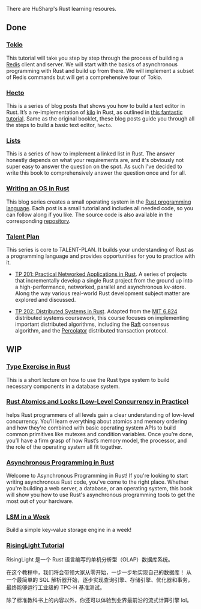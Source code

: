 There are HuSharp's Rust learning resoures.

## Done

### [Tokio](https://tokio.rs/tokio/tutorial)

This tutorial will take you step by step through the process of building a [Redis](https://redis.io/) client and server. We will start with the basics of asynchronous programming with Rust and build up from there. We will implement a subset of Redis commands but will get a comprehensive tour of Tokio.

### [Hecto](https://www.flenker.blog/hecto/)

This is a series of blog posts that shows you how to build a text editor in Rust. It’s a re-implementation of [kilo](http://antirez.com/news/108) in Rust, as outlined in [this fantastic tutorial](https://viewsourcecode.org/snaptoken/kilo/index.html). Same as the original booklet, these blog posts guide you through all the steps to build a basic text editor, `hecto`.

### [Lists](https://rust-unofficial.github.io/too-many-lists/)

This is a series of how to implement a linked list in Rust. The answer honestly depends on what your requirements are, and it's obviously not super easy to answer the question on the spot. As such I've decided to write this book to comprehensively answer the question once and for all.

### [Writing an OS in Rust](https://os.phil-opp.com/)

This blog series creates a small operating system in the [Rust programming language](https://www.rust-lang.org/). Each post is a small tutorial and includes all needed code, so you can follow along if you like. The source code is also available in the corresponding [repository](https://github.com/phil-opp/blog_os).

### [Talent Plan](https://github.com/pingcap/talent-plan)

This series is core to TALENT-PLAN. It builds your understanding of Rust as a programming language and provides opportunities for you to practice with it.

- [TP 201: Practical Networked Applications in Rust](courses/rust/README.md). A series of projects that incrementally develop a single Rust project from the ground up into a high-performance, networked, parallel and asynchronous kv-store. Along the way various real-world Rust development subject matter are explored and discussed.

- [TP 202: Distributed Systems in Rust](courses/dss/README.md). Adapted from the [MIT 6.824](http://nil.csail.mit.edu/6.824/2017/index.html) distributed systems coursework, this course focuses on implementing important distributed algorithms, including the [Raft](https://raft.github.io/) consensus algorithm, and the [Percolator](https://storage.googleapis.com/pub-tools-public-publication-data/pdf/36726.pdf) distributed transaction protocol.

## WIP

### [Type Exercise in Rust](https://github.com/skyzh/type-exercise-in-rust)

This is a short lecture on how to use the Rust type system to build necessary components in a database system.

### [Rust Atomics and Locks (Low-Level Concurrency in Practice)](https://marabos.nl/atomics/)

helps Rust programmers of all levels gain a clear understanding of low-level concurrency. You’ll learn everything about atomics and memory ordering and how they're combined with basic operating system APIs to build common primitives like mutexes and condition variables. Once you’re done, you’ll have a firm grasp of how Rust’s memory model, the processor, and the role of the operating system all fit together.

### [Asynchronous Programming in Rust](https://rust-lang.github.io/async-book/)

Welcome to Asynchronous Programming in Rust! If you're looking to start writing asynchronous Rust code, you've come to the right place. Whether you're building a web server, a database, or an operating system, this book will show you how to use Rust's asynchronous programming tools to get the most out of your hardware.

### [LSM in a Week](https://github.com/skyzh/mini-lsm)

Build a simple key-value storage engine in a week!

### [RisingLight Tutorial](https://risinglightdb.github.io/risinglight-tutorial/00-lets-build-a-database.html)

RisingLight 是一个 Rust 语言编写的单机分析型（OLAP）数据库系统。

在这个教程中，我们将会带领大家从零开始，一步一步地实现自己的数据库！ 从一个最简单的 SQL 解析器开始，逐步实现查询引擎、存储引擎、优化器和事务，最终能够运行工业级的 TPC-H 基准测试。

除了标准教科书上的内容以外，你还可以体验到业界最前沿的流式计算引擎 lol。

